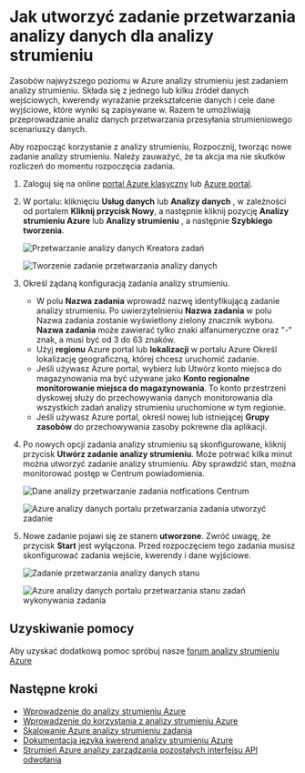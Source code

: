 <properties 
    pageTitle="Jak utworzyć zadanie przetwarzania analizy danych dla analizy strumieniu | Microsoft Azure" 
    description="Tworzenie zadania przetwarzania analizy danych dla analizy strumieniu | Nauka segmentu ścieżki."
    keywords="przetwarzanie analizy danych"
    documentationCenter=""
    services="stream-analytics"
    authors="jeffstokes72" 
    manager="jhubbard" 
    editor="cgronlun"/>

<tags 
    ms.service="stream-analytics" 
    ms.devlang="na" 
    ms.topic="article" 
    ms.tgt_pltfrm="na" 
    ms.workload="data-services" 
    ms.date="09/26/2016" 
    ms.author="jeffstok"/> 

# <a name="how-to-create-a-data-analytics-processing-job-for-stream-analytics"></a>Jak utworzyć zadanie przetwarzania analizy danych dla analizy strumieniu

Zasobów najwyższego poziomu w Azure analizy strumieniu jest zadaniem analizy strumieniu.  Składa się z jednego lub kilku źródeł danych wejściowych, kwerendy wyrażanie przekształcenie danych i cele dane wyjściowe, które wyniki są zapisywane w. Razem te umożliwiają przeprowadzanie analiz danych przetwarzania przesyłania strumieniowego scenariuszy danych.

Aby rozpocząć korzystanie z analizy strumieniu, Rozpocznij, tworząc nowe zadanie analizy strumieniu.  Należy zauważyć, że ta akcja ma nie skutków rozliczeń do momentu rozpoczęcia zadania.

1.  Zaloguj się na online [portal Azure klasyczny](http://manage.windowsazure.com) lub [Azure portal](https://portal.azure.com/).
2.  W portalu: kliknięciu **Usług danych** lub **Analizy danych** , w zależności od portalem **Kliknij przycisk Nowy**, a następnie kliknij pozycję **Analizy strumieniu Azure** lub **Analizy strumieniu** , a następnie **Szybkiego tworzenia**.

    ![Przetwarzanie analizy danych Kreatora zadań](./media/stream-analytics-create-a-job/1-stream-analytics-create-a-job.png)  

    ![Tworzenie zadanie przetwarzania analizy danych](./media/stream-analytics-create-a-job/4-stream-analytics-create-a-job.png)  

3.  Określ żądaną konfiguracją zadania analizy strumieniu.
    - W polu **Nazwa zadania** wprowadź nazwę identyfikującą zadanie analizy strumieniu. Po uwierzytelnieniu **Nazwa zadania** w polu Nazwa zadania zostanie wyświetlony zielony znacznik wyboru. **Nazwa zadania** może zawierać tylko znaki alfanumeryczne oraz "-" znak, a musi być od 3 do 63 znaków.
    - Użyj **regionu** Azure portal lub **lokalizacji** w portalu Azure Określ lokalizację geograficzną, której chcesz uruchomić zadanie.
    - Jeśli używasz Azure portal, wybierz lub Utwórz konto miejsca do magazynowania ma być używane jako **Konto regionalne monitorowanie miejsca do magazynowania**. To konto przestrzeni dyskowej służy do przechowywania danych monitorowania dla wszystkich zadań analizy strumieniu uruchomione w tym regionie.
    - Jeśli używasz Azure portal, określ nowej lub istniejącej **Grupy zasobów** do przechowywania zasoby pokrewne dla aplikacji.

4.  Po nowych opcji zadania analizy strumieniu są skonfigurowane, kliknij przycisk **Utwórz zadanie analizy strumieniu**. Może potrwać kilka minut można utworzyć zadanie analizy strumieniu. Aby sprawdzić stan, można monitorować postęp w Centrum powiadomienia.

    ![Dane analizy przetwarzanie zadania notfications Centrum](./media/stream-analytics-create-a-job/2-stream-analytics-create-a-job.png)  

    ![Azure analizy danych portalu przetwarzania zadania utworzyć zadanie](./media/stream-analytics-create-a-job/5-stream-analytics-create-a-job.png)  

5.  Nowe zadanie pojawi się ze stanem **utworzone**. Zwróć uwagę, że przycisk **Start** jest wyłączona. Przed rozpoczęciem tego zadania musisz skonfigurować zadania wejście, kwerendy i dane wyjściowe.

    ![Zadanie przetwarzania analizy danych stanu](./media/stream-analytics-create-a-job/3-stream-analytics-create-a-job.png)  

    ![Azure analizy danych portalu przetwarzania stanu zadań wykonywania zadania](./media/stream-analytics-create-a-job/6-stream-analytics-create-a-job.png)  

## <a name="get-help"></a>Uzyskiwanie pomocy
Aby uzyskać dodatkową pomoc spróbuj nasze [forum analizy strumieniu Azure](https://social.msdn.microsoft.com/Forums/en-US/home?forum=AzureStreamAnalytics)

## <a name="next-steps"></a>Następne kroki

- [Wprowadzenie do analizy strumieniu Azure](stream-analytics-introduction.md)
- [Wprowadzenie do korzystania z analizy strumieniu Azure](stream-analytics-get-started.md)
- [Skalowanie Azure analizy strumieniu zadania](stream-analytics-scale-jobs.md)
- [Dokumentacja języka kwerend analizy strumieniu Azure](https://msdn.microsoft.com/library/azure/dn834998.aspx)
- [Strumień Azure analizy zarządzania pozostałych interfejsu API odwołania](https://msdn.microsoft.com/library/azure/dn835031.aspx)
